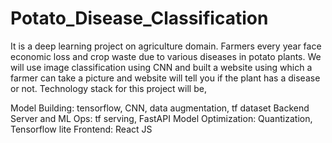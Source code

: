 # Potato_Disease_Classification
It is a deep learning project on agriculture domain. Farmers every year face economic loss and crop waste due to various diseases in potato plants. We will use image classification using CNN and built a website using which a farmer can take a picture and website will tell you if the plant has a disease or not. Technology stack for this project will be,

Model Building: tensorflow, CNN, data augmentation, tf dataset
Backend Server and ML Ops: tf serving, FastAPI
Model Optimization: Quantization, Tensorflow lite
Frontend: React JS
